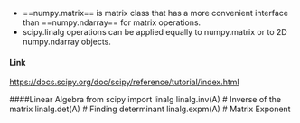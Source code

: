 - ==numpy.matrix== is matrix class that has a more convenient interface than ==numpy.ndarray== for matrix operations.
- scipy.linalg operations can be applied equally to numpy.matrix or to 2D numpy.ndarray objects.
#### Link
https://docs.scipy.org/doc/scipy/reference/tutorial/index.html

####Linear Algebra
	from scipy import linalg
	linalg.inv(A) # Inverse of the matrix
	linalg.det(A) # Finding determinant
	linalg.expm(A) # Matrix Exponent